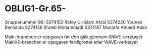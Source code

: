 # OBLIG1-Gr.65-

Gruppenummer 86: 
S374150 Rafey Ul-Islam Afzal 
S374220 Younes Benhaida 
S374156 Shoeb Mohammadi 
S374167 Mustafa Ahmed Adan 

Main-branchen er oppgaven før den gikk gjennom WAVE-verktøyet
MainV2-branchen er oppgaven ferdigrettet etter WAVE-verktøyet
